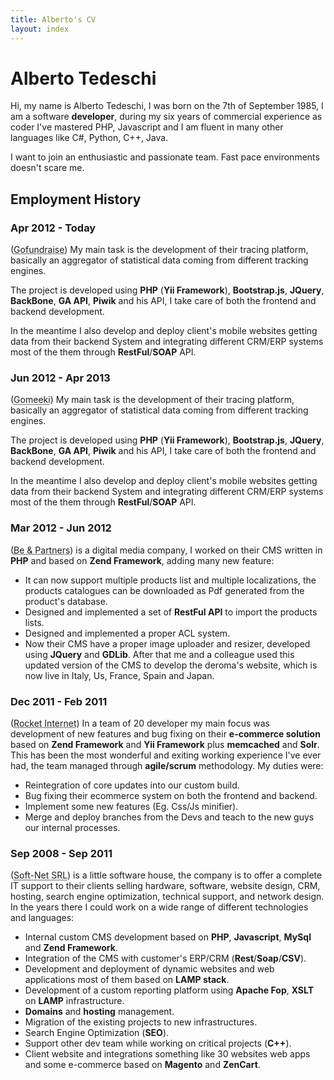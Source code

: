 ```yaml
---
title: Alberto's CV
layout: index
---
```

# Alberto Tedeschi #

Hi, my name is Alberto Tedeschi, I was born on the 7th of September 1985, I am a software **developer**,
 during my six years of commercial experience as coder I've mastered PHP, Javascript and I am fluent in many other languages like C#, Python, C++, Java.

I want to join an enthusiastic and passionate team. Fast pace environments doesn't scare me.

## Employment History ##

### Apr 2012 - Today ###
(<abbr title="Gofundraise, Sydney, Australia">Gofundraise</abbr>) 
My main task is the development of their tracing platform, basically an aggregator of statistical data coming from different tracking engines.

The project is developed using **PHP** (**Yii Framework**), **Bootstrap.js**, **JQuery**, **BackBone**, **GA API**, **Piwik** and his API,  I take care of both the frontend and backend development.

In the meantime I also develop and deploy client's mobile websites getting data from their backend System and integrating different CRM/ERP systems most of the them through **RestFul**/**SOAP** API.


### Jun 2012 - Apr 2013 ###
(<abbr title="Gomeeki, Sydney, Australia">Gomeeki</abbr>) 
My main task is the development of their tracing platform, basically an aggregator of statistical data coming from different tracking engines.

The project is developed using **PHP** (**Yii Framework**), **Bootstrap.js**, **JQuery**, **BackBone**, **GA API**, **Piwik** and his API,  I take care of both the frontend and backend development.

In the meantime I also develop and deploy client's mobile websites getting data from their backend System and integrating different CRM/ERP systems most of the them through **RestFul**/**SOAP** API.

### Mar 2012 - Jun 2012  ###
(<abbr title="Be &amp; Partners, Reggio Emilia, Italy">Be &amp; Partners</abbr>) 
 is a digital media company, I worked on their CMS written in **PHP** and based on **Zend Framework**, adding many new feature:
* It can now support multiple products list and multiple localizations, the products catalogues can be downloaded as Pdf generated from the product's database.
* Designed and implemented a set of **RestFul API** to import the products lists.
* Designed and implemented a proper ACL system.
* Now their CMS have a proper image uploader and resizer, developed using **JQuery** and **GDLib**.
After that me and a colleague used this updated version of the CMS to develop the deroma's website, which is now live in Italy, Us, France, Spain and Japan.

### Dec 2011 - Feb 2011 ###
(<abbr title="Rocket Internet gmbh, Sydney, Australia">Rocket Internet</abbr>) 
In a team of 20 developer my main focus was development of new features and bug fixing on their **e-commerce solution** based on **Zend Framework** and **Yii Framework** plus **memcached** and **Solr**.
This has been the most wonderful and exiting working experience I've ever had, the team managed through **agile/scrum** methodology.
My duties were:
* Reintegration of core updates into our custom build.
* Bug fixing their ecommerce system on both the frontend and backend.
* Implement some new features (Eg. Css/Js minifier).
* Merge and deploy branches from the Devs and teach to the new guys our internal processes.

### Sep 2008 - Sep 2011 ###
(<abbr title="Soft-Net SRL, Sassuolo, Italy">Soft-Net SRL</abbr>) 
 is a little software house, the company is to offer a complete IT support to their clients selling hardware, software, website design, CRM, hosting, search engine optimization, technical support, and network design.
In the years there I could work on a wide range of different technologies and languages:
* Internal custom CMS development based on **PHP**, **Javascript**, **MySql** and **Zend Framework**.
* Integration of the CMS with customer's ERP/CRM (**Rest**/**Soap**/**CSV**).
* Development and deployment of dynamic websites and web applications most of them based on **LAMP stack**.
* Development of a custom reporting platform using **Apache Fop**, **XSLT** on **LAMP** infrastructure.
* **Domains** and **hosting** management.
* Migration of the existing projects to new infrastructures.
* Search Engine Optimization (**SEO**).
* Support other dev team while working on critical projects (**C++**).
* Client website and integrations something like 30 websites web apps and some e-commerce based on **Magento** and **ZenCart**.

